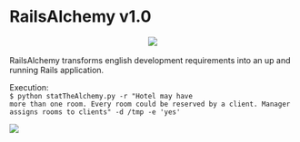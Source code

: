 # RailsAlchemy v1.0

<center><img src='https://encrypted-tbn0.gstatic.com/images?q=tbn:ANd9GcRNYYFLnL0QK_uU6rQp9m4PAHTBvOSxRED4xbeFjfxcVeqb5q3h'/></center><br>
RailsAlchemy transforms english development requirements into an up and running Rails application.<br>

Execution:<br>
<code>$ python statTheAlchemy.py -r "Hotel may have more than one room. Every room could be reserved by a client. Manager assigns rooms to clients" -d /tmp -e 'yes'</code><br>

<img src='https://github.com/slrbl/rails-alchemy/blob/master/image.png'/><br>
